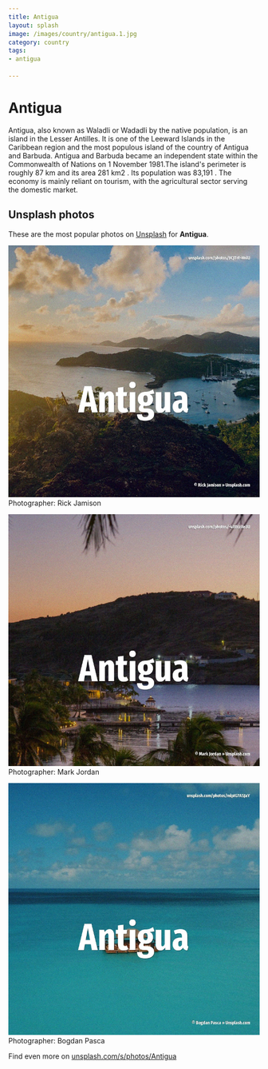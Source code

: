 ```yaml
---
title: Antigua
layout: splash
image: /images/country/antigua.1.jpg
category: country
tags:
- antigua

---
```

# Antigua

Antigua, also known as Waladli or Wadadli by the native population, is an island in the Lesser  Antilles. It is one of the Leeward Islands in the Caribbean region and the most populous island of the  country of Antigua and Barbuda. Antigua and Barbuda became an independent state within the Commonwealth of Nations on 1 November  1981.The island's perimeter is roughly 87 km  and its area 281 km2 . Its population was 83,191 . The economy is mainly reliant on tourism, with the agricultural sector serving the domestic market. 

 
## Unsplash photos
These are the most popular photos on [Unsplash](https://unsplash.com) for **Antigua**.
 
![Antigua](/images/country/antigua.1.jpg)
Photographer:  Rick Jamison
 
![Antigua](/images/country/antigua.2.jpg)
Photographer:  Mark Jordan
 
![Antigua](/images/country/antigua.3.jpg)
Photographer:  Bogdan Pasca
 
Find even more on [unsplash.com/s/photos/Antigua](https://unsplash.com/s/photos/Antigua)
 
